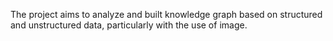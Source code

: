 The project aims to analyze and built knowledge graph based on structured and unstructured data, particularly with the use of image.
